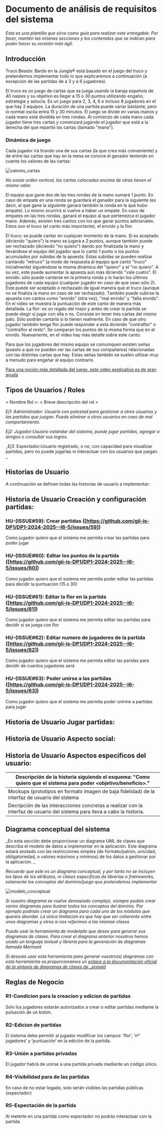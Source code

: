 # Documento de análisis de requisitos del sistema

_Esta es una plantilla que sirve como guía para realizar este entregable. Por favor, mantén las mismas secciones y los contenidos que se indican para poder hacer su revisión más ágil._ 

## Introducción

Truco Beasts: Bardo en la Jungla® está basado en el juego del truco y pretendemos implementar todo lo que explicaremos a continuación (a excepción de las partidas de a 3 y a 8 jugadores).

El truco es un juego de cartas que se juega usando la baraja española de 40 naipes y su objetivo es llegar a 15 o 30 puntos utilizando engaño, estrategia y astucia. Es un juego para 2, 3, 4, 6 e incluso 8 jugadores en el que hay 2 equipos. La duración de una partida puede variar bastante, pero lo normal oscila entra 15 y 30 minutos.
El juego se divide en varias manos y cada mano está dividida en tres rondas. Al comienzo de cada mano cada jugador tiene tres cartas y comenzará jugando el jugador que está a la derecha del que repartió las cartas (llamado "mano").

### Dinámica de juego

Cada jugador irá tirando una de sus cartas (la que crea más conveniente) y de entre las cartas que hay en la mesa se conoce el ganador teniendo en cuenta los valores de las cartas:

![valores_cartas](https://github.com/user-attachments/assets/0f9b73cc-efe1-4782-b37e-d4fd382dc4d3)


_No existe orden vertical, las cartas colocadas encima de otras tienen el mismo valor._

El equipo que gane dos de las tres rondas de la mano sumará 1 punto. En caso de empate en una ronda se guardará el ganador para la siguiente (es decir, el que gane la siguiente ganará también la ronda en la que hubo empate). Lo mismo ocurrirá si vuelve a haber un empate. En caso de empates en las tres rondas, ganará el equipo al que pertenezca el jugador mano.
Además, existen tres cantos con los que ganar puntos adicionales. Estos son el truco (el canto más importante), el envido y la flor.

El truco: se puede cantar en cualquier momento de la mano. Si es aceptado (diciendo "quiero") la mano se jugará a 2 puntos, aunque también puede ser rechazado (diciendo "no quiero") dando por finalizada la mano y llevándose el equipo del jugador que lo cantó 1 punto o los puntos acumulados por subidas de la apuesta. Estas subidas se pueden realizar cantando "retruco" (a modo de respuesta al equipo que cantó "truco" inicialmente) siguiéndose la misma dinámica del "quiero" y el "no quiero". A su vez, este puede aumentar la apuesta aún más diciendo "vale cuatro".
El envido: sólo puede cantarse en la primera ronda y lo harán los últimos jugadores de cada equipo (cualquier jugador en caso de que sean sólo 2). Éste puede ser aceptado o rechazado de igual manera que el truco (aunque no se finaliza la mano en caso de ser rechazado). También puede subirse la apuesta con cantos como "envido" (otra vez), "real envido" y "falta envido". En el vídeo se muestra la puntuación de este canto de manera más detallada.
La flor: es un regalo del mazo y antes de crear la partida se puede elegir si jugar con ella o no. Consiste en tener tres cartas del mismo palo. Sólo podrán cantarla si la tienen realmente. En caso de que otro jugador también tenga flor puede responder a esta diciendo "contraflor" o "contraflor al resto". Se comparan los puntos de la misma forma que en el envido. Nuevamente, en el vídeo hay más detalle sobre este canto.

Para que los jugadores del mismo equipo se comuniquen existen señas (puesto a que no pueden ver las cartas de sus compañeros) relacionadas con las distintas cartas que hay. Estas señas también se suelen utilizar muy a menudo para engañar al equipo contrario.

[Para una noción más detallada del juego, este vídeo explicativo es de gran ayuda](https://www.youtube.com/watch?v=IAKDghOqNaM)

## Tipos de Usuarios / Roles

< Nombre Rol >: < Breve descripción del rol >

_Ej1: Administrador: Usuario con potestad para gestionar a otros usuarios y las partidas que juegan. Puede eliminar a otros usuarios en caso de mal comportamiento._

_Ej2: Jugador:Usuario estándar del sistema, puede jugar partidas, agregar a amigos o consultar sus logros._

_Ej3: Espectador:Usuario registrado, o no, con capacidad para visualizar partidas, pero no puede jugarlas ni interactuar con los usuarios que juegan. _



## Historias de Usuario

A continuación se definen  todas las historias de usuario a implementar:
 ## Historia de Usuario Creación y configuración partidas:
 ### HU-(ISSUE#59): Crear partidas ([https://github.com/gii-is-DP1/DP1-2024-2025--l6-5/issues/59])
Como jugador quiero que el sistema me permita crear las partidas para poder jugar  
 ### HU-(ISSUE#60): Editar los puntos de la partida ([https://github.com/gii-is-DP1/DP1-2024-2025--l6-5/issues/60])
Como jugador quiero que el sistema me permita poder editar las partidas para decidir la puntuación (15 o 30)  
 ### HU-(ISSUE#61): Editar la flor en la partida ([https://github.com/gii-is-DP1/DP1-2024-2025--l6-5/issues/61])
Como jugador quiero que el sistema me permita editar las partidas para decidir si se juega con flor 
 ### HU-(ISSUE#62): Editar numero de jugadores de la partida ([https://github.com/gii-is-DP1/DP1-2024-2025--l6-5/issues/62])
Como jugador quiero que el sistema me permita editar las paridas para decidir de cuantos jugadores será 
 ### HU-(ISSUE#63): Poder unirse a las partidas ([https://github.com/gii-is-DP1/DP1-2024-2025--l6-5/issues/63])
Como jugador quiero que el sistema me permita poder unirme a partidas para jugar 
 ## Historia de Usuario Jugar partidas:
 ## Historia de Usuario Aspecto social:
 ## Historia de Usuario Aspectos especificos del usuario:

|Descripción de la historia siguiendo el esquema:  "Como <rol> quiero que el sistema  <funcionalidad>  para poder <objetivo/beneficio>."| 
|-----|
|Mockups (prototipos en formato imagen de baja fidelidad) de la interfaz de usuario del sistema|
|Decripción de las interacciones concretas a realizar con la interfaz de usuario del sistema para lleva a cabo la historia. |



## Diagrama conceptual del sistema
_En esta sección debe proporcionar un diagrama UML de clases que describa el modelo de datos a implementar en la aplicación. Este diagrama estará anotado con las restricciones simples (de formato/patrón, unicidad, obligatoriedad, o valores máximos y mínimos) de los datos a gestionar por la aplicación. _

_Recuerde que este es un diagrama conceptual, y por tanto no se incluyen los tipos de los atributos, ni clases específicas de librerías o frameworks, solamente los conceptos del dominio/juego que pretendemos implementar_

![modelo_conceptual](docs/diagrams/ModeloConceptual.drawio.png)

_Si vuestro diagrama se vuelve demasiado complejo, siempre podéis crear varios diagramas para ilustrar todos los conceptos del dominio. Por ejemplo podríais crear un diagrama para cada uno de los módulos que quereis abordar. La única limitación es que hay que ser coherente entre unos diagramas y otros si nos referimos a las mismas clases_

_Puede usar la herramienta de modelado que desee para generar sus diagramas de clases. Para crear el diagrama anterior nosotros hemos usado un lenguaje textual y librería para la generación de diagramas llamada Mermaid_

_Si deseais usar esta herramienta para generar vuestro(s) diagramas con esta herramienta os proporcionamos un [enlace a la documentación oficial de la sintaxis de diagramas de clases de _ermaid](https://mermaid.js.org/syntax/classDiagram.html)_

## Reglas de Negocio
### R1-Condicion para la creacion y edicion de partidas
Solo los jugadores estarán autorizados a crear o editar  partidas mediante la pulsación de un botón. 
### R2-Edicion de partidas
El sistema debe permitir al jugador modificar los campos: ‘flor’, ‘nº jugadores’ y ‘puntuación’ en la edición de la partida. 
### R3-Unión a partidas privadas
El jugador habrá de unirse a una partida privada mediante un código único. 
### R4-Visibilidad para de las partidas
En caso de no estar logado, solo serán visibles las partidas públicas (espectador) 
### R5-Espectación de la partida
Al meterte en una partida como espectador no podrás interactuar con la partida 